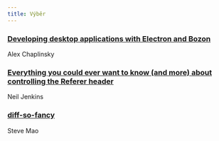 ```yaml
---
title: Výběr
---
```


### [Developing desktop applications with Electron and Bozon](http://railsware.com/blog/2016/06/06/developing-desktop-applications-with-electron-and-bozon/)
Alex Chaplinsky

### [Everything you could ever want to know (and more) about controlling the Referer header](https://blog.fastmail.com/2016/06/20/everything-you-could-ever-want-to-know-and-more-about-controlling-the-referer-header/)
Neil Jenkins

### [diff-so-fancy](https://github.com/so-fancy/diff-so-fancy)
Steve Mao
